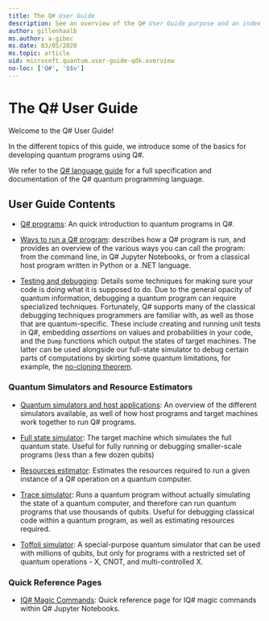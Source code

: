 ```yaml
---
title: The Q# User Guide
description: See an overview of the Q# User Guide purpose and an index of its contents. 
author: gillenhaalb
ms.author: a-gibec
ms.date: 03/05/2020
ms.topic: article
uid: microsoft.quantum.user-guide-qdk.overview
no-loc: ['Q#', '$$v']
---
```


# The Q# User Guide

Welcome to the Q# User Guide! 

In the different topics of this guide, we introduce some of the basics for developing quantum programs using Q#.

We refer to the [Q# language guide](xref:microsoft.quantum.qsharp.overview) for a full specification and documentation of the Q# quantum programming language. 

## User Guide Contents

- [Q# programs](xref:microsoft.quantum.user-guide-qdk.overview.programs): An quick introduction to quantum programs in Q#. 

- [Ways to run a Q# program](xref:microsoft.quantum.user-guide-qdk.overview.host-programs): describes how a Q# program is run, and provides an overview of the various ways you can call the program: from the command line, in Q# Jupyter Notebooks, or from a classical host program written in Python or a .NET language.

- [Testing and debugging](xref:microsoft.quantum.user-guide-qdk.overview.testingdebugging): Details some techniques for making sure your code is doing what it is supposed to do. 
    Due to the general opacity of quantum information, debugging a quantum program can require specialized techniques. 
    Fortunately, Q# supports many of the classical debugging techniques programmers are familiar with, as well as those that are quantum-specific. These include creating and running unit tests in Q#, embedding *assertions* on values and probabilities in your code, and the `Dump` functions which output the states of target machines. 
    The latter can be used alongside our full-state simulator to debug certain parts of computations by skirting some quantum limitations, for example, the [no-cloning theorem](xref:microsoft.quantum.concepts.pauli).

### Quantum Simulators and Resource Estimators

- [Quantum simulators and host applications](xref:microsoft.quantum.machines.overview): An overview of the different simulators available, as well of how host programs and target machines work together to run Q# programs.

- [Full state simulator](xref:microsoft.quantum.machines.overview.full-state-simulator): The target machine which simulates the full quantum state. Useful for fully running or debugging smaller-scale programs (less than a few dozen qubits)

- [Resources estimator](xref:microsoft.quantum.machines.overview.resources-estimator): Estimates the resources required to run a given instance of a Q# operation on a quantum computer.

- [Trace simulator](xref:microsoft.quantum.machines.overview.qc-trace-simulator.intro): Runs a quantum program without actually simulating the state of a quantum computer, and therefore can run quantum programs that use thousands of qubits. Useful for debugging classical code within a quantum program, as well as estimating resources required.

- [Toffoli simulator](xref:microsoft.quantum.machines.overview.toffoli-simulator): A special-purpose quantum simulator that can be used with millions of qubits, but only for programs with a restricted set of quantum operations - X, CNOT, and multi-controlled X.

### Quick Reference Pages

- [IQ# Magic Commands](xref:microsoft.quantum.user-guide-qdk.overview.quickref.iqsharp): Quick reference page for IQ# magic commands within Q# Jupyter Notebooks.
